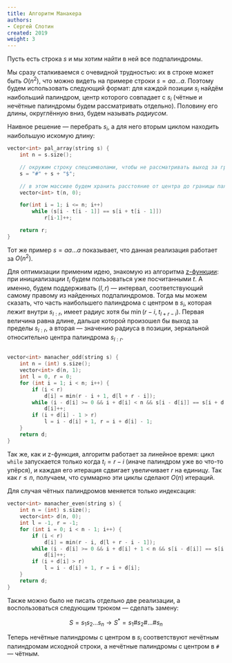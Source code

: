 ```yaml
---
title: Алгоритм Манакера
authors:
- Сергей Слотин
created: 2019
weight: 3
---
```


Пусть есть строка $s$ и мы хотим найти в ней все подпалиндромы.

Мы сразу сталкиваемся с очевидной трудностью: их в строке может быть $O(n^2)$, что можно видеть на примере строки $s = aa \ldots a$. Поэтому будем использовать следующий формат: для каждой позиции $s_i$ найдём наибольший палиндром, центр которого совпадает с $s_i$ (чётные и нечётные палиндромы будем рассматривать отдельно). Половину его длины, округлённую вниз, будем называть *радиусом*.

Наивное решение — перебрать $s_i$, а для него вторым циклом находить наибольшую искомую длину: 

```c++
vector<int> pal_array(string s) {
    int n = s.size();

    // окружим строку спецсимволами, чтобы не рассматривать выход за границы
    s = "#" + s + "$";

    // в этом массиве будем хранить расстояние от центра до границы палиндрома
    vector<int> t(n, 0);

    for(int i = 1; i <= n; i++)
        while (s[i - t[i - 1]] == s[i + t[i - 1]])
            r[i-1]++;

    return r;
}
```

Тот же пример $s = aa\dots a$ показывает, что данная реализация работает за $O(n^2)$.

Для оптимизации применим идею, знакомую из алгоритма [z-функции](/cs/string-searching/z-function/): при инициализации $t_i$ будем пользоваться уже посчитанными $t$. А именно, будем поддерживать $(l, r)$ — интервал, соответствующий самому правому из найденных подпалиндромов. Тогда мы можем сказать, что часть наибольшего палиндрома с центром в $s_i$, которая лежит внутри $s_{l:r}$, имеет радиус хотя бы $\min(r-i, \; t_{l+r-i})$. Первая величина равна длине, дальше которой произошел бы выход за пределы $s_{l:r}$, а вторая — значению радиуса в позиции, зеркальной относительно центра палиндрома $s_{l:r}$.

```c++

vector<int> manacher_odd(string s) {
    int n = (int) s.size();
    vector<int> d(n, 1);
    int l = 0, r = 0;
    for (int i = 1; i < n; i++) {
        if (i < r)
            d[i] = min(r - i + 1, d[l + r - i]);
        while (i - d[i] >= 0 && i + d[i] < n && s[i - d[i]] == s[i + d[i]])
            d[i]++;
        if (i + d[i] - 1 > r)
            l = i - d[i] + 1, r = i + d[i] - 1;
    }
    return d;
}
```

Так же, как и z-функция, алгоритм работает за линейное время: цикл `while` запускается только когда $t_i = r - i$ (иначе палиндром уже во что-то упёрся), и каждая его итерация сдвигает увеличивает $r$ на единицу. Так как $r \leq n$, получаем, что суммарно эти циклы сделают $O(n)$ итераций.

Для случая чётных палиндромов меняется только индексация:

```c++
vector<int> manacher_even(string s) {
    int n = (int) s.size();
    vector<int> d(n, 0);
    int l = -1, r = -1;
    for (int i = 0; i < n - 1; i++) {
        if (i < r)
            d[i] = min(r - i, d[l + r - i - 1]);
        while (i - d[i] >= 0 && i + d[i] + 1 < n && s[i - d[i]] == s[i + d[i] + 1])
            d[i]++;
        if (i + d[i] > r)
            l = i - d[i] + 1, r = i + d[i];
    }
    return d;
}
```

Также можно было не писать отдельно две реализации, а воспользоваться следующим трюком — сделать замену:

$$
S = s_1 s_2 \dots s_n \to S^* = s_1 \# s_2 \# \dots \# s_n
$$

Теперь нечётные палиндромы с центром в $s_i$ соответствуют нечётным палиндромам исходной строки, а нечётные палиндромы с центром в `#` — чётным.
